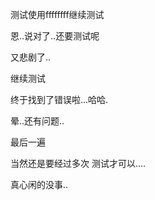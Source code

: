 测试使用ffffffff继续测试

恩..说对了..还要测试呢

又悲剧了..

继续测试

终于找到了错误啦...哈哈.

晕..还有问题..


最后一遍

当然还是要经过多次 测试才可以....

真心闲的没事..
